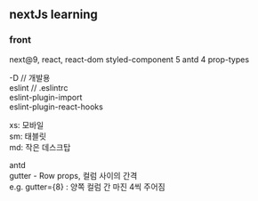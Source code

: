## nextJs learning

### front

next@9, react, react-dom
styled-component 5
antd 4
prop-types

-D // 개발용  
eslint // .eslintrc  
eslint-plugin-import  
eslint-plugin-react-hooks

xs: 모바일  
sm: 태블릿  
md: 작은 데스크탑

antd  
gutter - Row props, 컬럼 사이의 간격  
e.g. gutter={8} : 양쪽 컬럼 간 마진 4씩 주어짐
